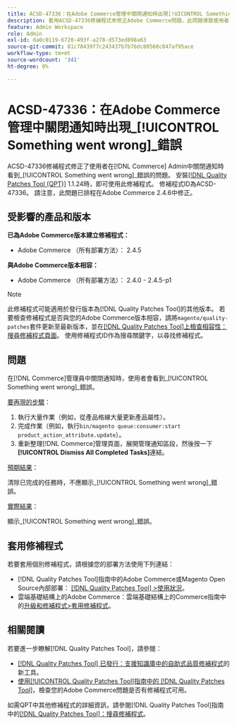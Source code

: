 ```yaml
---
title: ACSD-47336：在Adobe Commerce管理中關閉通知時出現[!UICONTROL Something went wrong]錯誤
description: 套用ACSD-47336修補程式來修正Adobe Commerce問題，此問題導致使用者在 [!DNL Commerce] 管理員中關閉通知時看到[!UICONTROL Something went wrong]錯誤。
feature: Admin Workspace
role: Admin
exl-id: da0c0119-6720-493f-a278-d573ed898a63
source-git-commit: 81c78439f7c243437b7b76dc80560c847af95ace
workflow-type: tm+mt
source-wordcount: '341'
ht-degree: 0%

---
```


# ACSD-47336：在Adobe Commerce管理中關閉通知時出現&#x200B;_[!UICONTROL Something went wrong]_錯誤

ACSD-47336修補程式修正了使用者在[!DNL Commerce] Admin中關閉通知時看到&#x200B;_[!UICONTROL Something went wrong]_錯誤的問題。 安裝[[!DNL Quality Patches Tool (QPT)]](https://experienceleague.adobe.com/en/docs/commerce-knowledge-base/kb/announcements/commerce-announcements/magento-quality-patches-released-new-tool-to-self-serve-quality-patches) 1.1.24時，即可使用此修補程式。 修補程式ID為ACSD-47336。 請注意，此問題已排程在Adobe Commerce 2.4.6中修正。

## 受影響的產品和版本

**已為Adobe Commerce版本建立修補程式：**

* Adobe Commerce （所有部署方法）： 2.4.5

**與Adobe Commerce版本相容：**

* Adobe Commerce （所有部署方法）： 2.4.0 - 2.4.5-p1

>[!NOTE]
>
>此修補程式可能適用於發行版本為[!DNL Quality Patches Tool]的其他版本。 若要檢查修補程式是否與您的Adobe Commerce版本相容，請將`magento/quality-patches`套件更新至最新版本，並在[[!DNL Quality Patches Tool]上檢查相容性：搜尋修補程式頁面](https://experienceleague.adobe.com/tools/commerce-quality-patches/index.html)。 使用修補程式ID作為搜尋關鍵字，以尋找修補程式。

## 問題

在[!DNL Commerce]管理員中關閉通知時，使用者會看到&#x200B;_[!UICONTROL Something went wrong]_錯誤。

<u>要再現的步驟</u>：

1. 執行大量作業（例如，從產品格線大量更新產品屬性）。
1. 完成作業（例如，執行`bin/magento queue:consumer:start product_action_attribute.update`）。
1. 重新整理[!DNL Commerce]管理頁面，展開管理通知區段，然後按一下&#x200B;**[!UICONTROL Dismiss All Completed Tasks]**&#x200B;連結。

<u>預期結果</u>：

清除已完成的任務時，不應顯示&#x200B;_[!UICONTROL Something went wrong]_錯誤。

<u>實際結果</u>：

顯示&#x200B;_[!UICONTROL Something went wrong]_錯誤。

## 套用修補程式

若要套用個別修補程式，請根據您的部署方法使用下列連結：

* [!DNL Quality Patches Tool]指南中的Adobe Commerce或Magento Open Source內部部署： [[!DNL Quality Patches Tool] >使用狀況](/help/tools/quality-patches-tool/usage.md)。
* 雲端基礎結構上的Adobe Commerce：雲端基礎結構上的Commerce指南中的[升級和修補程式>套用修補程式](https://experienceleague.adobe.com/docs/commerce-cloud-service/user-guide/develop/upgrade/apply-patches.html)。

## 相關閱讀

若要進一步瞭解[!DNL Quality Patches Tool]，請參閱：

* [[!DNL Quality Patches Tool] 已發行：支援知識庫中的自助式品質修補程式](https://experienceleague.adobe.com/en/docs/commerce-knowledge-base/kb/announcements/commerce-announcements/magento-quality-patches-released-new-tool-to-self-serve-quality-patches)的新工具。
* [使用[!UICONTROL Quality Patches Tool]指南中的 [!DNL Quality Patches Tool]](/help/tools/quality-patches-tool/patches-available-in-qpt/check-patch-for-magento-issue-with-magento-quality-patches.md)，檢查您的Adobe Commerce問題是否有修補程式可用。


如需QPT中其他修補程式的詳細資訊，請參閱[!DNL Quality Patches Tool]指南中的[[!DNL Quality Patches Tool]：搜尋修補程式](https://experienceleague.adobe.com/tools/commerce-quality-patches/index.html)。

